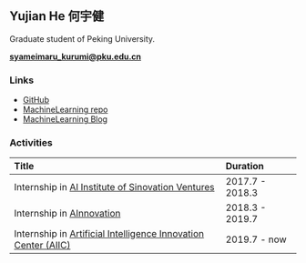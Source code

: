 ## Yujian He 何宇健

Graduate student of Peking University.

**syameimaru_kurumi@pku.edu.cn**

### Links

+ [GitHub](https://github.com/carefree0910)
+ [MachineLearning repo](https://github.com/carefree0910/MachineLearning)
+ [MachineLearning Blog](https://mlblog.carefree0910.me)

### Activities

| Title | Duration |
|:-------------|:------------------|
| Internship in [AI Institute of Sinovation Ventures](http://ai.chuangxin.com) | 2017.7 - 2018.3 |
| Internship in [AInnovation](https://www.ainnovation.com) | 2018.3 - 2019.7 |
| Internship in [Artificial Intelligence Innovation Center (AIIC)](http://aiic.pku.edu.cn/) | 2019.7 - now |
